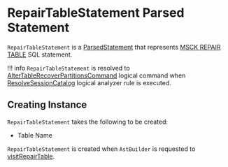 # RepairTableStatement Parsed Statement

`RepairTableStatement` is a [ParsedStatement](ParsedStatement.md) that represents [MSCK REPAIR TABLE](../sql/AstBuilder.md#visitRepairTable) SQL statement.

!!! info
    `RepairTableStatement` is resolved to [AlterTableRecoverPartitionsCommand](AlterTableRecoverPartitionsCommand.md) logical command when [ResolveSessionCatalog](../logical-analysis-rules/ResolveSessionCatalog.md) logical analyzer rule is executed.

## Creating Instance

`RepairTableStatement` takes the following to be created:

* <span id="tableName"> Table Name

`RepairTableStatement` is created when `AstBuilder` is requested to [visitRepairTable](../sql/AstBuilder.md#visitRepairTable).
